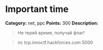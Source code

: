 # Important time


**Category:** net, ppc
**Points:** 300
**Description:**

> Не теряй время, получай флаг!

> 

> nc tcp.innoctf.hackforces.com 5000

